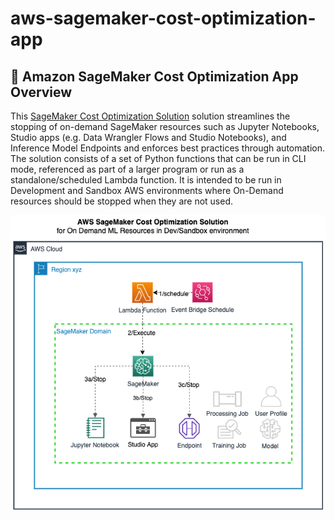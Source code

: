 # aws-sagemaker-cost-optimization-app

## :brain: Amazon SageMaker Cost Optimization App Overview

This [SageMaker Cost Optimization Solution](aws-sagemaker-cost-optimization-app.py) solution streamlines the stopping of on-demand SageMaker resources such as Jupyter Notebooks, Studio apps (e.g. Data Wrangler Flows and Studio Notebooks), and Inference Model Endpoints and enforces best practices through automation.  The solution consists of a set of Python functions that can be run in CLI mode, referenced as part of a larger program or run as a standalone/scheduled Lambda function.  It is intended to be run in Development and Sandbox AWS environments where On-Demand resources should be stopped when they are not used.

![SageMaker Cost Optimization Solution Architecture](./assets/aws_sagemaker_cost_optimization_solution_architecture.png)
